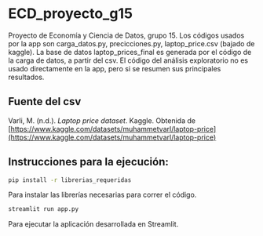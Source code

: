 # ECD_proyecto_g15

Proyecto de Economía y Ciencia de Datos, grupo 15.
Los códigos usados por la app son carga_datos.py, precicciones.py, laptop_price.csv (bajado de kaggle). La base de datos laptop_prices_final es generada por el código de la carga de datos, a partir del csv.
El código del análisis exploratorio no es usado directamente en la app, pero si se resumen sus principales resultados.

## Fuente del csv

Varli, M. (n.d.). *Laptop price dataset*. Kaggle. Obtenida de [https://www.kaggle.com/datasets/muhammetvarl/laptop-price](https://www.kaggle.com/datasets/muhammetvarl/laptop-price)

## Instrucciones para la ejecución:

```bash
pip install -r librerias_requeridas
```

Para instalar las librerías necesarias para correr el código.

```bash
streamlit run app.py
```

Para ejecutar la aplicación desarrollada en Streamlit.